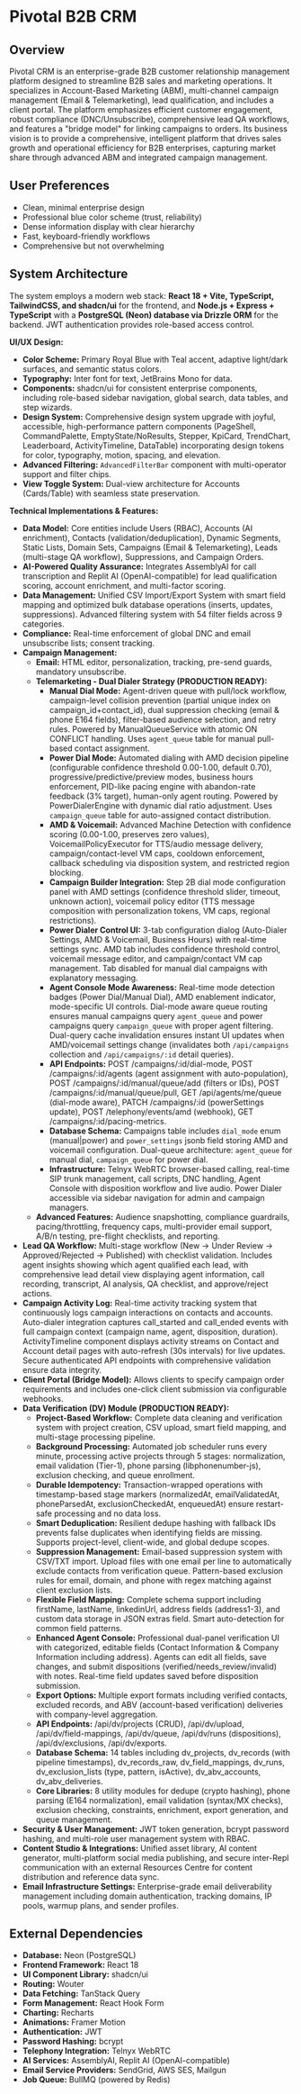 # Pivotal B2B CRM

## Overview
Pivotal CRM is an enterprise-grade B2B customer relationship management platform designed to streamline B2B sales and marketing operations. It specializes in Account-Based Marketing (ABM), multi-channel campaign management (Email & Telemarketing), lead qualification, and includes a client portal. The platform emphasizes efficient customer engagement, robust compliance (DNC/Unsubscribe), comprehensive lead QA workflows, and features a "bridge model" for linking campaigns to orders. Its business vision is to provide a comprehensive, intelligent platform that drives sales growth and operational efficiency for B2B enterprises, capturing market share through advanced ABM and integrated campaign management.

## User Preferences
- Clean, minimal enterprise design
- Professional blue color scheme (trust, reliability)
- Dense information display with clear hierarchy
- Fast, keyboard-friendly workflows
- Comprehensive but not overwhelming

## System Architecture
The system employs a modern web stack: **React 18 + Vite, TypeScript, TailwindCSS, and shadcn/ui** for the frontend, and **Node.js + Express + TypeScript** with a **PostgreSQL (Neon) database via Drizzle ORM** for the backend. JWT authentication provides role-based access control.

**UI/UX Design:**
- **Color Scheme:** Primary Royal Blue with Teal accent, adaptive light/dark surfaces, and semantic status colors.
- **Typography:** Inter font for text, JetBrains Mono for data.
- **Components:** shadcn/ui for consistent enterprise components, including role-based sidebar navigation, global search, data tables, and step wizards.
- **Design System:** Comprehensive design system upgrade with joyful, accessible, high-performance pattern components (PageShell, CommandPalette, EmptyState/NoResults, Stepper, KpiCard, TrendChart, Leaderboard, ActivityTimeline, DataTable) incorporating design tokens for color, typography, motion, spacing, and elevation.
- **Advanced Filtering:** `AdvancedFilterBar` component with multi-operator support and filter chips.
- **View Toggle System:** Dual-view architecture for Accounts (Cards/Table) with seamless state preservation.

**Technical Implementations & Features:**
- **Data Model:** Core entities include Users (RBAC), Accounts (AI enrichment), Contacts (validation/deduplication), Dynamic Segments, Static Lists, Domain Sets, Campaigns (Email & Telemarketing), Leads (multi-stage QA workflow), Suppressions, and Campaign Orders.
- **AI-Powered Quality Assurance:** Integrates AssemblyAI for call transcription and Replit AI (OpenAI-compatible) for lead qualification scoring, account enrichment, and multi-factor scoring.
- **Data Management:** Unified CSV Import/Export System with smart field mapping and optimized bulk database operations (inserts, updates, suppressions). Advanced filtering system with 54 filter fields across 9 categories.
- **Compliance:** Real-time enforcement of global DNC and email unsubscribe lists; consent tracking.
- **Campaign Management:**
    - **Email:** HTML editor, personalization, tracking, pre-send guards, mandatory unsubscribe.
    - **Telemarketing - Dual Dialer Strategy (PRODUCTION READY):**
        - **Manual Dial Mode:** Agent-driven queue with pull/lock workflow, campaign-level collision prevention (partial unique index on campaign_id+contact_id), dual suppression checking (email & phone E164 fields), filter-based audience selection, and retry rules. Powered by ManualQueueService with atomic ON CONFLICT handling. Uses `agent_queue` table for manual pull-based contact assignment.
        - **Power Dial Mode:** Automated dialing with AMD decision pipeline (configurable confidence threshold 0.00-1.00, default 0.70), progressive/predictive/preview modes, business hours enforcement, PID-like pacing engine with abandon-rate feedback (3% target), human-only agent routing. Powered by PowerDialerEngine with dynamic dial ratio adjustment. Uses `campaign_queue` table for auto-assigned contact distribution.
        - **AMD & Voicemail:** Advanced Machine Detection with confidence scoring (0.00-1.00, preserves zero values), VoicemailPolicyExecutor for TTS/audio message delivery, campaign/contact-level VM caps, cooldown enforcement, callback scheduling via disposition system, and restricted region blocking.
        - **Campaign Builder Integration:** Step 2B dial mode configuration panel with AMD settings (confidence threshold slider, timeout, unknown action), voicemail policy editor (TTS message composition with personalization tokens, VM caps, regional restrictions).
        - **Power Dialer Control UI:** 3-tab configuration dialog (Auto-Dialer Settings, AMD & Voicemail, Business Hours) with real-time settings sync. AMD tab includes confidence threshold control, voicemail message editor, and campaign/contact VM cap management. Tab disabled for manual dial campaigns with explanatory messaging.
        - **Agent Console Mode Awareness:** Real-time mode detection badges (Power Dial/Manual Dial), AMD enablement indicator, mode-specific UI controls. Dial-mode aware queue routing ensures manual campaigns query `agent_queue` and power campaigns query `campaign_queue` with proper agent filtering. Dual-query cache invalidation ensures instant UI updates when AMD/voicemail settings change (invalidates both `/api/campaigns` collection and `/api/campaigns/:id` detail queries).
        - **API Endpoints:** POST /campaigns/:id/dial-mode, POST /campaigns/:id/agents (agent assignment with auto-population), POST /campaigns/:id/manual/queue/add (filters or IDs), POST /campaigns/:id/manual/queue/pull, GET /api/agents/me/queue (dial-mode aware), PATCH /campaigns/:id (powerSettings update), POST /telephony/events/amd (webhook), GET /campaigns/:id/pacing-metrics.
        - **Database Schema:** Campaigns table includes `dial_mode` enum (manual|power) and `power_settings` jsonb field storing AMD and voicemail configuration. Dual-queue architecture: `agent_queue` for manual dial, `campaign_queue` for power dial.
        - **Infrastructure:** Telnyx WebRTC browser-based calling, real-time SIP trunk management, call scripts, DNC handling, Agent Console with disposition workflow and live audio. Power Dialer accessible via sidebar navigation for admin and campaign managers.
    - **Advanced Features:** Audience snapshotting, compliance guardrails, pacing/throttling, frequency caps, multi-provider email support, A/B/n testing, pre-flight checklists, and reporting.
- **Lead QA Workflow:** Multi-stage workflow (New → Under Review → Approved/Rejected → Published) with checklist validation. Includes agent insights showing which agent qualified each lead, with comprehensive lead detail view displaying agent information, call recording, transcript, AI analysis, QA checklist, and approve/reject actions.
- **Campaign Activity Log:** Real-time activity tracking system that continuously logs campaign interactions on contacts and accounts. Auto-dialer integration captures call_started and call_ended events with full campaign context (campaign name, agent, disposition, duration). ActivityTimeline component displays activity streams on Contact and Account detail pages with auto-refresh (30s intervals) for live updates. Secure authenticated API endpoints with comprehensive validation ensure data integrity.
- **Client Portal (Bridge Model):** Allows clients to specify campaign order requirements and includes one-click client submission via configurable webhooks.
- **Data Verification (DV) Module (PRODUCTION READY):**
    - **Project-Based Workflow:** Complete data cleaning and verification system with project creation, CSV upload, smart field mapping, and multi-stage processing pipeline.
    - **Background Processing:** Automated job scheduler runs every minute, processing active projects through 5 stages: normalization, email validation (Tier-1), phone parsing (libphonenumber-js), exclusion checking, and queue enrollment.
    - **Durable Idempotency:** Transaction-wrapped operations with timestamp-based stage markers (normalizedAt, emailValidatedAt, phoneParsedAt, exclusionCheckedAt, enqueuedAt) ensure restart-safe processing and no data loss.
    - **Smart Deduplication:** Resilient dedupe hashing with fallback IDs prevents false duplicates when identifying fields are missing. Supports project-level, client-wide, and global dedupe scopes.
    - **Suppression Management:** Email-based suppression system with CSV/TXT import. Upload files with one email per line to automatically exclude contacts from verification queue. Pattern-based exclusion rules for email, domain, and phone with regex matching against client exclusion lists.
    - **Flexible Field Mapping:** Complete schema support including firstName, lastName, linkedinUrl, address fields (address1-3), and custom data storage in JSON extras field. Smart auto-detection for common field patterns.
    - **Enhanced Agent Console:** Professional dual-panel verification UI with categorized, editable fields (Contact Information & Company Information including address). Agents can edit all fields, save changes, and submit dispositions (verified/needs_review/invalid) with notes. Real-time field updates saved before disposition submission.
    - **Export Options:** Multiple export formats including verified contacts, excluded records, and ABV (account-based verification) deliveries with company-level aggregation.
    - **API Endpoints:** /api/dv/projects (CRUD), /api/dv/upload, /api/dv/field-mappings, /api/dv/queue, /api/dv/runs (dispositions), /api/dv/exclusions, /api/dv/exports.
    - **Database Schema:** 14 tables including dv_projects, dv_records (with pipeline timestamps), dv_records_raw, dv_field_mappings, dv_runs, dv_exclusion_lists (type, pattern, isActive), dv_abv_accounts, dv_abv_deliveries.
    - **Core Libraries:** 8 utility modules for dedupe (crypto hashing), phone parsing (E164 normalization), email validation (syntax/MX checks), exclusion checking, constraints, enrichment, export generation, and queue management.
- **Security & User Management:** JWT token generation, bcrypt password hashing, and multi-role user management system with RBAC.
- **Content Studio & Integrations:** Unified asset library, AI content generator, multi-platform social media publishing, and secure inter-Repl communication with an external Resources Centre for content distribution and reference data sync.
- **Email Infrastructure Settings:** Enterprise-grade email deliverability management including domain authentication, tracking domains, IP pools, warmup plans, and sender profiles.

## External Dependencies
- **Database:** Neon (PostgreSQL)
- **Frontend Framework:** React 18
- **UI Component Library:** shadcn/ui
- **Routing:** Wouter
- **Data Fetching:** TanStack Query
- **Form Management:** React Hook Form
- **Charting:** Recharts
- **Animations:** Framer Motion
- **Authentication:** JWT
- **Password Hashing:** bcrypt
- **Telephony Integration:** Telnyx WebRTC
- **AI Services:** AssemblyAI, Replit AI (OpenAI-compatible)
- **Email Service Providers:** SendGrid, AWS SES, Mailgun
- **Job Queue:** BullMQ (powered by Redis)